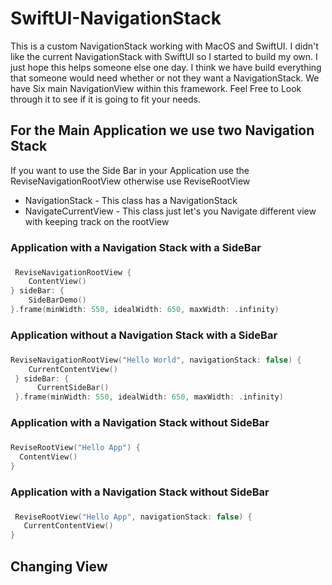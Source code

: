 # SwiftUI-NavigationStack
This is a custom NavigationStack working with MacOS and SwiftUI. I didn't like the current NavigationStack with SwiftUI so I started to build my own. I just hope this helps someone else one day. I think we have build everything that someone would need whether or not they want a NavigationStack. We have Six main NavigationView within this framework. Feel Free to Look through it to see if it is going to fit your needs. 

## For the Main Application we use two Navigation Stack
If you want to use the Side Bar in your Application use the ReviseNavigationRootView otherwise use ReviseRootView
* NavigationStack - This class has a NavigationStack
* NavigateCurrentView - This class just let's you Navigate different view with keeping track on the rootView

### Application with a Navigation Stack with a SideBar <h3>
```swift
 ReviseNavigationRootView {
    ContentView()
} sideBar: {
    SideBarDemo()
}.frame(minWidth: 550, idealWidth: 650, maxWidth: .infinity)    
```
### Application without a Navigation Stack with a SideBar <h3>
```swift 
ReviseNavigationRootView("Hello World", navigationStack: false) {
    CurrentContentView()
 } sideBar: {
      CurrentSideBar()
 }.frame(minWidth: 550, idealWidth: 650, maxWidth: .infinity)
```
### Application with a Navigation Stack without SideBar <h3>
```swift
ReviseRootView("Hello App") {
  ContentView()
}
```
### Application with a Navigation Stack without SideBar <h3>
```swift
 ReviseRootView("Hello App", navigationStack: false) {
   CurrentContentView()
}
```
## Changing View <h2> 
